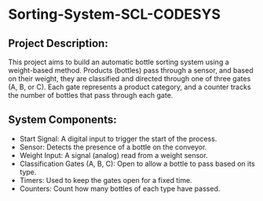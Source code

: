 # Sorting-System-SCL-CODESYS

## Project Description:
 This project aims to build an automatic bottle sorting system using a weight-based method.
 Products (bottles) pass through a sensor, and based on their weight, they are classified and directed through one of three gates (A, B, or C). Each gate represents a product category, and a counter tracks the number of bottles that pass through each gate.

 ## System Components:
 - Start Signal: A digital input to trigger the start of the process.
 - Sensor: Detects the presence of a bottle on the conveyor.
 - Weight Input: A signal (analog) read from a weight sensor.
 - Classification Gates (A, B, C): Open to allow a bottle to pass based on its type.
 - Timers: Used to keep the gates open for a fixed time.
 - Counters: Count how many bottles of each type have passed.
